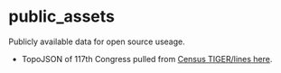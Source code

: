 # public_assets

Publicly available data for open source useage.

- TopoJSON of 117th Congress pulled from [Census TIGER/lines here](https://www.census.gov/cgi-bin/geo/shapefiles/index.php?year=2022&layergroup=Congressional+Districts+%28116%29). 
